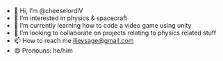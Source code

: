 - 👋 Hi, I’m @cheeselordIV
- 👀 I’m interested in physics & spacecraft 
- 🌱 I’m currently learning how to code a video game using unity
- 💞️ I’m looking to collaborate on projects relating to physics related stuff
- 📫 How to reach me ilievsage@gmail.com
- 😄 Pronouns: he/him

<!---
cheeselordIV/cheeselordIV is a ✨ special ✨ repository because its `README.md` (this file) appears on your GitHub profile.
You can click the Preview link to take a look at your changes.
--->

